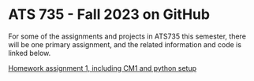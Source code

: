 # ATS 735 - Fall 2023 on GitHub

For some of the assignments and projects in ATS735 this semester, there will be one primary assignment, and the related information and code is linked below.

[Homework assignment 1, including CM1 and python setup](hw1.md)
